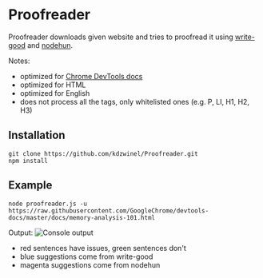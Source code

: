 Proofreader
===========

Proofreader downloads given website and tries to proofread it using [write-good](https://github.com/btford/write-good) and [nodehun](https://github.com/nathanjsweet/nodehun).

Notes:
- optimized for [Chrome DevTools docs](https://github.com/GoogleChrome/devtools-docs)
- optimized for HTML
- optimized for English
- does not process all the tags, only whitelisted ones (e.g. P, LI, H1, H2, H3)

## Installation
    git clone https://github.com/kdzwinel/Proofreader.git
    npm install

## Example

    node proofreader.js -u https://raw.githubusercontent.com/GoogleChrome/devtools-docs/master/docs/memory-analysis-101.html

Output:
![Console output](https://i.imgur.com/IfUw2W9.png)

- red sentences have issues, green sentences don't
- blue suggestions come from write-good
- magenta suggestions come from nodehun
